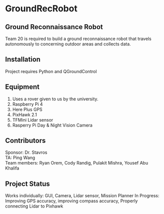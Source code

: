 # GroundRecRobot
## Ground Reconnaissance Robot
Team 20 is required to build a ground reconnaissance robot that travels autonomously to concerning outdoor areas and collects data.
## Installation
Project requires Python and QGroundControl
## Equipment
1. Uses a rover given to us by the university.  
2. Raspberry Pi 4
3. Here Plus GPS
4. PixHawk 2.1
5. TFMini Lidar sensor
6. Rasperry Pi Day & Night Vision Camera
## Contributors
Sponsor: Dr. Stavros <br />
TA: Ping Wang <br />
Team members: Ryan Orem, Cody Randig, Pulakit Mishra, Yousef Abu Khalifa 
## Project Status
Works individually: GUI, Camera, Lidar sensor, Mission Planner
In Progress: Improving GPS accuracy, improving compass accuracy, Properly connecting Lidar to Pixhawk

